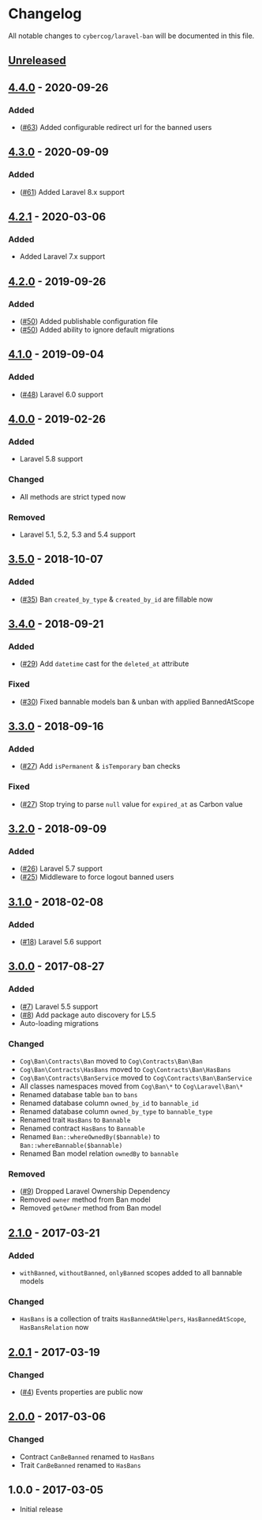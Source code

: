 # Changelog

All notable changes to `cybercog/laravel-ban` will be documented in this file.

## [Unreleased]

## [4.4.0] - 2020-09-26

### Added

- ([#63]) Added configurable redirect url for the banned users

## [4.3.0] - 2020-09-09

### Added

- ([#61]) Added Laravel 8.x support

## [4.2.1] - 2020-03-06

### Added

- Added Laravel 7.x support

## [4.2.0] - 2019-09-26

### Added

- ([#50]) Added publishable configuration file
- ([#50]) Added ability to ignore default migrations

## [4.1.0] - 2019-09-04

### Added

- ([#48]) Laravel 6.0 support

## [4.0.0] - 2019-02-26

### Added

- Laravel 5.8 support

### Changed

- All methods are strict typed now

### Removed

- Laravel 5.1, 5.2, 5.3 and 5.4 support

## [3.5.0] - 2018-10-07

### Added

- ([#35]) Ban `created_by_type` & `created_by_id` are fillable now

## [3.4.0] - 2018-09-21

### Added

- ([#29]) Add `datetime` cast for the `deleted_at` attribute

### Fixed

- ([#30]) Fixed bannable models ban & unban with applied BannedAtScope

## [3.3.0] - 2018-09-16

### Added

- ([#27]) Add `isPermanent` & `isTemporary` ban checks

### Fixed

- ([#27]) Stop trying to parse `null` value for `expired_at` as Carbon value

## [3.2.0] - 2018-09-09

### Added

- ([#26]) Laravel 5.7 support
- ([#25]) Middleware to force logout banned users

## [3.1.0] - 2018-02-08

### Added

- ([#18]) Laravel 5.6 support

## [3.0.0] - 2017-08-27

### Added

- ([#7]) Laravel 5.5 support
- ([#8]) Add package auto discovery for L5.5
- Auto-loading migrations

### Changed

- `Cog\Ban\Contracts\Ban` moved to `Cog\Contracts\Ban\Ban`
- `Cog\Ban\Contracts\HasBans` moved to `Cog\Contracts\Ban\HasBans`
- `Cog\Ban\Contracts\BanService` moved to `Cog\Contracts\Ban\BanService`
- All classes namespaces moved from `Cog\Ban\*` to `Cog\Laravel\Ban\*`
- Renamed database table `ban` to `bans`
- Renamed database column `owned_by_id` to `bannable_id`
- Renamed database column `owned_by_type` to `bannable_type`
- Renamed trait `HasBans` to `Bannable`
- Renamed contract `HasBans` to `Bannable`
- Renamed `Ban::whereOwnedBy($bannable)` to `Ban::whereBannable($bannable)`
- Renamed Ban model relation `ownedBy` to `bannable`

### Removed

- ([#9]) Dropped Laravel Ownership Dependency
- Removed `owner` method from Ban model
- Removed `getOwner` method from Ban model

## [2.1.0] - 2017-03-21

### Added

- `withBanned`, `withoutBanned`, `onlyBanned` scopes added to all bannable models

### Changed

- `HasBans` is a collection of traits `HasBannedAtHelpers`, `HasBannedAtScope`, `HasBansRelation` now

## [2.0.1] - 2017-03-19

### Changed

- ([#4]) Events properties are public now

## [2.0.0] - 2017-03-06

### Changed

- Contract `CanBeBanned` renamed to `HasBans`
- Trait `CanBeBanned` renamed to `HasBans`

## 1.0.0 - 2017-03-05

- Initial release

[Unreleased]: https://github.com/cybercog/laravel-ban/compare/4.4.0...master
[4.4.0]: https://github.com/cybercog/laravel-ban/compare/4.3.0...4.4.0
[4.3.0]: https://github.com/cybercog/laravel-ban/compare/4.2.1...4.3.0
[4.2.1]: https://github.com/cybercog/laravel-ban/compare/4.2.0...4.2.1
[4.2.0]: https://github.com/cybercog/laravel-ban/compare/4.1.0...4.2.0
[4.1.0]: https://github.com/cybercog/laravel-ban/compare/4.0.0...4.1.0
[4.0.0]: https://github.com/cybercog/laravel-ban/compare/3.5.0...4.0.0
[3.5.0]: https://github.com/cybercog/laravel-ban/compare/3.4.0...3.5.0
[3.4.0]: https://github.com/cybercog/laravel-ban/compare/3.3.0...3.4.0
[3.3.0]: https://github.com/cybercog/laravel-ban/compare/3.2.0...3.3.0
[3.2.0]: https://github.com/cybercog/laravel-ban/compare/3.1.0...3.2.0
[3.1.0]: https://github.com/cybercog/laravel-ban/compare/3.0.0...3.1.0
[3.0.0]: https://github.com/cybercog/laravel-ban/compare/2.1.1...3.0.0
[2.1.0]: https://github.com/cybercog/laravel-ban/compare/2.0.1...2.1.0
[2.0.1]: https://github.com/cybercog/laravel-ban/compare/2.0.0...2.0.1
[2.0.0]: https://github.com/cybercog/laravel-ban/compare/1.0.0...2.0.0

[#63]: https://github.com/cybercog/laravel-ban/pull/63
[#61]: https://github.com/cybercog/laravel-ban/pull/61
[#50]: https://github.com/cybercog/laravel-ban/pull/50
[#48]: https://github.com/cybercog/laravel-ban/pull/48
[#35]: https://github.com/cybercog/laravel-ban/pull/35
[#30]: https://github.com/cybercog/laravel-ban/pull/30
[#29]: https://github.com/cybercog/laravel-ban/pull/29
[#27]: https://github.com/cybercog/laravel-ban/pull/27
[#26]: https://github.com/cybercog/laravel-ban/pull/26
[#25]: https://github.com/cybercog/laravel-ban/pull/25
[#18]: https://github.com/cybercog/laravel-ban/pull/18
[#9]: https://github.com/cybercog/laravel-ban/pull/9
[#8]: https://github.com/cybercog/laravel-ban/pull/8
[#7]: https://github.com/cybercog/laravel-ban/pull/7
[#4]: https://github.com/cybercog/laravel-ban/pull/4
